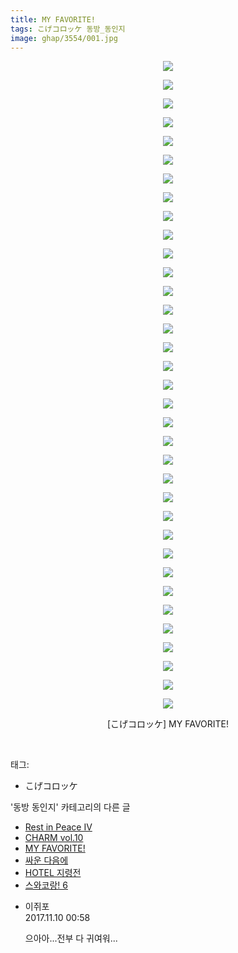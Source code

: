 ```yaml
---
title: MY FAVORITE!
tags: こげコロッケ 동방_동인지
image: ghap/3554/001.jpg
---
```

<div class="article">
<p style="text-align: center; clear: none; float: none;"><img src="{{ site.nasurl }}/ghap/3554/001.jpg"/></p>
<p style="text-align: center; clear: none; float: none;"><img src="{{ site.nasurl }}/ghap/3554/002.jpg"/></p>
<p style="text-align: center; clear: none; float: none;"><img src="{{ site.nasurl }}/ghap/3554/003.jpg"/></p>
<p style="text-align: center; clear: none; float: none;"><img src="{{ site.nasurl }}/ghap/3554/004.jpg"/></p>
<p style="text-align: center; clear: none; float: none;"><img src="{{ site.nasurl }}/ghap/3554/005.jpg"/></p>
<p style="text-align: center; clear: none; float: none;"><img src="{{ site.nasurl }}/ghap/3554/006.jpg"/></p>
<p style="text-align: center; clear: none; float: none;"><img src="{{ site.nasurl }}/ghap/3554/007.jpg"/></p>
<p style="text-align: center; clear: none; float: none;"><img src="{{ site.nasurl }}/ghap/3554/008.jpg"/></p>
<p style="text-align: center; clear: none; float: none;"><img src="{{ site.nasurl }}/ghap/3554/009.jpg"/></p>
<p style="text-align: center; clear: none; float: none;"><img src="{{ site.nasurl }}/ghap/3554/010.jpg"/></p>
<p style="text-align: center; clear: none; float: none;"><img src="{{ site.nasurl }}/ghap/3554/011.jpg"/></p>
<p style="text-align: center; clear: none; float: none;"><img src="{{ site.nasurl }}/ghap/3554/012.jpg"/></p>
<p style="text-align: center; clear: none; float: none;"><img src="{{ site.nasurl }}/ghap/3554/013.jpg"/></p>
<p style="text-align: center; clear: none; float: none;"><img src="{{ site.nasurl }}/ghap/3554/014.jpg"/></p>
<p style="text-align: center; clear: none; float: none;"><img src="{{ site.nasurl }}/ghap/3554/015.jpg"/></p>
<p style="text-align: center; clear: none; float: none;"><img src="{{ site.nasurl }}/ghap/3554/016.jpg"/></p>
<p style="text-align: center; clear: none; float: none;"><img src="{{ site.nasurl }}/ghap/3554/017.jpg"/></p>
<p style="text-align: center; clear: none; float: none;"><img src="{{ site.nasurl }}/ghap/3554/018.jpg"/></p>
<p style="text-align: center; clear: none; float: none;"><img src="{{ site.nasurl }}/ghap/3554/019.jpg"/></p>
<p style="text-align: center; clear: none; float: none;"><img src="{{ site.nasurl }}/ghap/3554/020.jpg"/></p>
<p style="text-align: center; clear: none; float: none;"><img src="{{ site.nasurl }}/ghap/3554/021.jpg"/></p>
<p style="text-align: center; clear: none; float: none;"><img src="{{ site.nasurl }}/ghap/3554/022.jpg"/></p>
<p style="text-align: center; clear: none; float: none;"><img src="{{ site.nasurl }}/ghap/3554/023.jpg"/></p>
<p style="text-align: center; clear: none; float: none;"><img src="{{ site.nasurl }}/ghap/3554/024.jpg"/></p>
<p style="text-align: center; clear: none; float: none;"><img src="{{ site.nasurl }}/ghap/3554/025.jpg"/></p>
<p style="text-align: center; clear: none; float: none;"><img src="{{ site.nasurl }}/ghap/3554/026.jpg"/></p>
<p style="text-align: center; clear: none; float: none;"><img src="{{ site.nasurl }}/ghap/3554/027.jpg"/></p>
<p style="text-align: center; clear: none; float: none;"><img src="{{ site.nasurl }}/ghap/3554/028.jpg"/></p>
<p style="text-align: center; clear: none; float: none;"><img src="{{ site.nasurl }}/ghap/3554/029.jpg"/></p>
<p style="text-align: center; clear: none; float: none;"><img src="{{ site.nasurl }}/ghap/3554/030.jpg"/></p>
<p style="text-align: center; clear: none; float: none;"><img src="{{ site.nasurl }}/ghap/3554/031.jpg"/></p>
<p style="text-align: center; clear: none; float: none;"><img src="{{ site.nasurl }}/ghap/3554/032.jpg"/></p>
<p style="text-align: center; clear: none; float: none;"><img src="{{ site.nasurl }}/ghap/3554/033.jpg"/></p>
<p style="text-align: center; clear: none; float: none;"><img src="{{ site.nasurl }}/ghap/3554/034.jpg"/></p>
<p style="text-align: center; clear: none; float: none;"><img src="{{ site.nasurl }}/ghap/3554/035.jpg"/></p>
<p style="text-align: center; clear: none; float: none;">[こげコロッケ] MY FAVORITE!</p>
<p><br/></p>
</div><div class="tagTrail">
<p>태그: </p>
<ul>
<li>こげコロッケ</li>
</ul>
</div><div class="another">
<p>'동방 동인지' 카테고리의 다른 글</p>
<ul>
<li><a href="/2017-07-14-ghap_3560">Rest in Peace IV</a></li>
<li><a href="/2017-07-14-ghap_3555">CHARM vol.10</a></li>
<li><a href="/2017-07-14-ghap_3554">MY FAVORITE!</a></li>
<li><a href="/2017-07-11-ghap_3528">싸운 다음에</a></li>
<li><a href="/2017-07-11-ghap_3527">HOTEL 지령전</a></li>
<li><a href="/2017-07-11-ghap_3526">스와코랑! 6</a></li>
</ul>
</div><div class="cb_module cb_fluid">
<div class="cb_wrt cb_profile">
<div class="comment">
<ul>
<li class="cb_thumb_off" id="comment15126347">
<div class="cb_comment_area">
<div class="cb_info_area">
<div class="cb_section">
<span class="cb_nick_name">이쥐포</span>
</div>
<div class="cb_section">
<span class="cb_date">2017.11.10 00:58 </span>
</div>
</div>
<div class="cb_dsc_comment">
<p class="cb_dsc">
											으아아...전부 다 귀여워...
										</p>
</div>
</div></li>
</ul>
</div>
</div><!-- commentList close -->
</div>